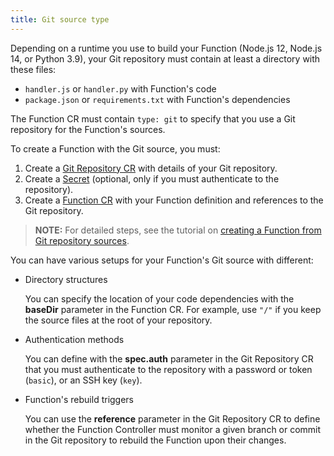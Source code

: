 ```yaml
---
title: Git source type
---
```


Depending on a runtime you use to build your Function (Node.js 12, Node.js 14, or Python 3.9), your Git repository must contain at least a directory with these files:

- `handler.js` or `handler.py` with Function's code
- `package.json` or `requirements.txt` with Function's dependencies

The Function CR must contain `type: git` to specify that you use a Git repository for the Function's sources.

To create a Function with the Git source, you must:

1. Create a [Git Repository CR](./00-custom-resources/svls-02-gitrepository.md) with details of your Git repository.
2. Create a [Secret](https://kubernetes.io/docs/concepts/configuration/secret/) (optional, only if you must authenticate to the repository).
3. Create a [Function CR](./00-custom-resources/svls-01-function.md) with your Function definition and references to the Git repository.

>**NOTE:** For detailed steps, see the tutorial on [creating a Function from Git repository sources](../03-tutorials/00-serverless/svls-02-create-git-function.md).

You can have various setups for your Function's Git source with different:

- Directory structures

  You can specify the location of your code dependencies with the **baseDir** parameter in the Function CR. For example, use `"/"` if you keep the source files at the root of your repository.

- Authentication methods

  You can define with the **spec.auth** parameter in the Git Repository CR that you must authenticate to the repository with a password or token (`basic`), or an SSH key (`key`).

- Function's rebuild triggers

  You can use the **reference** parameter in the Git Repository CR to define whether the Function Controller must monitor a given branch or commit in the Git repository to rebuild the Function upon their changes.
